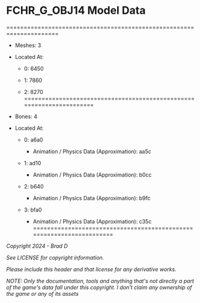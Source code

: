 # FCHR_G_OBJ14 Model Data
=====================================================================

* Meshes: 3

* Located At:

  * 0: 6450

  * 1: 7860

  * 2: 8270
=====================================================================

* Bones: 4

* Located At:

  * 0: a6a0

    * Animation / Physics Data (Approximation): aa5c

  * 1: ad10

    * Animation / Physics Data (Approximation): b0cc

  * 2: b640

    * Animation / Physics Data (Approximation): b9fc

  * 3: bfa0

    * Animation / Physics Data (Approximation): c35c
=====================================================================

*Copyright 2024 - Brad D*

*See LICENSE for copyright information.*

*Please include this header and that license for any derivative works.*

*NOTE: Only the documentation, tools and anything that's not directly a part of the game's data fall under this copyright. I don't claim any ownership of the game or any of its assets*
